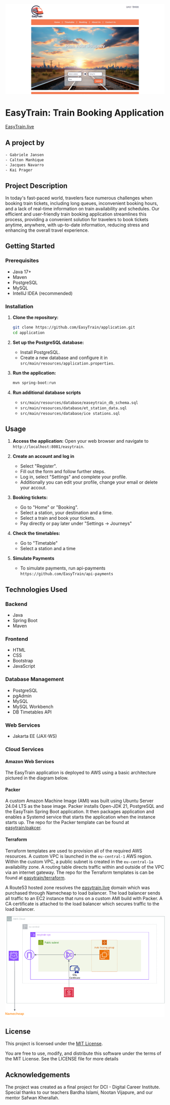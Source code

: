 ![Easytrain home page](pictures/easytrain-home-2024-06-25-08-31-10.png)

# EasyTrain: Train Booking Application

[EasyTrain.live](https://easytrain.live/)

## A project by

    - Gabriele Jansen
    - Calton Manhique
    - Jacques Navarro
    - Kai Prager 

## Project Description

In today's fast-paced world, travelers face numerous challenges when booking train tickets, including long queues, inconvenient booking hours, and a lack of real-time information on train availability and schedules. Our efficient and user-friendly train booking application streamlines this process, providing a convenient solution for travelers to book tickets anytime, anywhere, with up-to-date information, reducing stress and enhancing the overall travel experience.

## Getting Started

### Prerequisites

- Java 17+
- Maven
- PostgreSQL
- MySQL
- IntelliJ IDEA (recommended)

### Installation

1. **Clone the repository:**
    ```bash
    git clone https://github.com/EasyTrain/application.git
    cd application
    ```

2. **Set up the PostgreSQL database:**
    - Install PostgreSQL.
    - Create a new database and configure it in `src/main/resources/application.properties`.

3. **Run the application:**
    ```bash
    mvn spring-boot:run
    ```

4. **Run additional database scripts**
    - `src/main/resources/database/easeytrain_db_schema.sql`
    - `src/main/resources/database/et_station_data.sql`
    - `src/main/resources/database/ice stations.sql`

## Usage

1. **Access the application:**
    Open your web browser and navigate to `http://localhost:8081/easytrain`.

2. **Create an account and log in**
    - Select "Register".
    - Fill out the form and follow further steps.
    - Log in, select "Settings" and complete your profile.
    - Additionally you can edit your profile, change your email or delete your accout.

3. **Booking tickets:**
    - Go to "Home" or "Booking".
    - Select a station, your destination and a time. 
    - Select a train and book your tickets.
    - Pay directly or pay later under "Settings -> Journeys"

4. **Check the timetables:**
    - Go to "Timetable"
    - Select a station and a time

5. **Simulate Payments**
    - To simulate payments, run api-payments `https://github.com/EasyTrain/api-payments`

## Technologies Used

### Backend
- Java
- Spring Boot
- Maven

### Frontend
- HTML
- CSS
- Bootstrap
- JavaScript

### Database Management
- PostgreSQL
- pgAdmin
- MySQL
- MySQL Workbench
- DB Timetables API

### Web Services
- Jakarta EE (JAX-WS)

### Cloud Services

#### Amazon Web Services

The EasyTrain application is deployed to AWS using a basic architecture pictured in the diagram below.

#### Packer

A custom Amazon Machine Image (AMI) was built using Ubuntu Server 24.04 LTS as the base image.
Packer installs Open-JDK 21, PostgreSQL and the EasyTrain Spring Boot application. It then packages
application and enables a Systemd service that starts the application when the instance starts up. The
repo for the Packer template can be found at [easytrain/pakcer](https://github.com/EasyTrain/easytrain-packer).

#### Terraform

Terraform templates are used to provision all of the required AWS resources. A custom VPC is launched
in the `eu-central-1` AWS region. Within the custom VPC, a public subnet is created in the `eu-central-1a`
availability zone. A routing table directs traffic within and outside of the VPC via an internet gateway. The
repo for the Terraform templates is can be found at [easytrain/terraform](https://github.com/EasyTrain/easytrain-terraform).

A Route53 hosted zone resolves the [easytrain.live](https://easytrain.live/) domain which was purchased through
Namecheap to load balancer. The load balancer sends all traffic to an EC2 instance that runs on a custom
AMI build with Packer. A CA certificate is attached to the load balancer which secures traffic to the load balancer. 

![AWS Architecture](pictures/easytrain.drawio.png)

## License

This project is licensed under the [MIT License](https://opensource.org/licenses/MIT).

You are free to use, modify, and distribute this software under the terms of the MIT License. See the LICENSE file for more details

## Acknowledgements

The project was created as a final project for DCI - Digital Career Institute. Special thanks to our teachers Bardha Islami, Nootan Vijapure, and our mentor Safwan Kherallah.
